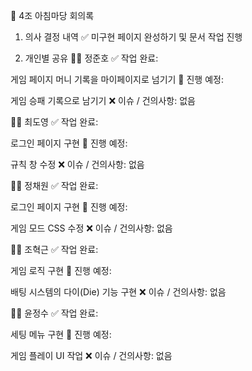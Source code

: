 📌 4조 아침마당 회의록
1. 의사 결정 내역
✅ 미구현 페이지 완성하기 및 문서 작업 진행

2. 개인별 공유
👨‍💻 정준호
✅ 작업 완료:

게임 페이지 머니 기록을 마이페이지로 넘기기
🚀 진행 예정:

게임 승패 기록으로 남기기
❌ 이슈 / 건의사항: 없음

👨‍💻 최도영
✅ 작업 완료:

로그인 페이지 구현
🚀 진행 예정:

규칙 창 수정
❌ 이슈 / 건의사항: 없음

👩‍💻 정채원
✅ 작업 완료:

로그인 페이지 구현
🚀 진행 예정:

게임 모드 CSS 수정
❌ 이슈 / 건의사항: 없음

👨‍💻 조혁근
✅ 작업 완료:

게임 로직 구현
🚀 진행 예정:

배팅 시스템의 다이(Die) 기능 구현
❌ 이슈 / 건의사항: 없음

👨‍💻 윤정수
✅ 작업 완료:

세팅 메뉴 구현
🚀 진행 예정:

게임 플레이 UI 작업
❌ 이슈 / 건의사항: 없음
